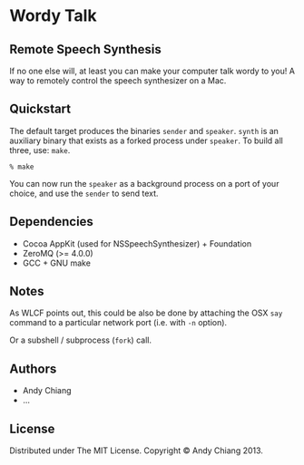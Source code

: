 Wordy Talk
==========

Remote Speech Synthesis
-----------------------

If no one else will, at least you can make your computer talk wordy to you! A way to remotely control the speech synthesizer on a Mac.


Quickstart
----------

The default target produces the binaries `sender` and `speaker`. `synth` is an auxiliary binary that exists as a forked process under `speaker`. To build all three, use: `make`.

```
% make
```

You can now run the `speaker` as a background process on a port of your choice, and use the `sender` to send text.


Dependencies
------------

 - Cocoa AppKit (used for NSSpeechSynthesizer) + Foundation
 - ZeroMQ (>= 4.0.0)
 - GCC + GNU make


Notes
-----

As WLCF points out, this could be also be done by attaching the OSX `say` command to a particular network port (i.e. with `-n` option).

Or a subshell / subprocess (`fork`) call.


Authors
-------

 - Andy Chiang
 - ...


License
-------

Distributed under The MIT License. Copyright &copy; Andy Chiang 2013.